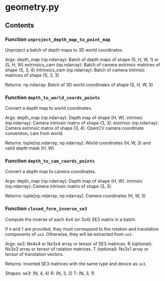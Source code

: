 # geometry.py

## Contents

### Function `unproject_depth_map_to_point_map`

Unproject a batch of depth maps to 3D world coordinates.

Args:
    depth_map (np.ndarray): Batch of depth maps of shape (S, H, W, 1) or (S, H, W)
    extrinsics_cam (np.ndarray): Batch of camera extrinsic matrices of shape (S, 3, 4)
    intrinsics_cam (np.ndarray): Batch of camera intrinsic matrices of shape (S, 3, 3)

Returns:
    np.ndarray: Batch of 3D world coordinates of shape (S, H, W, 3)

### Function `depth_to_world_coords_points`

Convert a depth map to world coordinates.

Args:
    depth_map (np.ndarray): Depth map of shape (H, W).
    intrinsic (np.ndarray): Camera intrinsic matrix of shape (3, 3).
    extrinsic (np.ndarray): Camera extrinsic matrix of shape (3, 4). OpenCV camera coordinate convention, cam from world.

Returns:
    tuple[np.ndarray, np.ndarray]: World coordinates (H, W, 3) and valid depth mask (H, W).

### Function `depth_to_cam_coords_points`

Convert a depth map to camera coordinates.

Args:
    depth_map (np.ndarray): Depth map of shape (H, W).
    intrinsic (np.ndarray): Camera intrinsic matrix of shape (3, 3).

Returns:
    tuple[np.ndarray, np.ndarray]: Camera coordinates (H, W, 3)

### Function `closed_form_inverse_se3`

Compute the inverse of each 4x4 (or 3x4) SE3 matrix in a batch.

If `R` and `T` are provided, they must correspond to the rotation and translation
components of `se3`. Otherwise, they will be extracted from `se3`.

Args:
    se3: Nx4x4 or Nx3x4 array or tensor of SE3 matrices.
    R (optional): Nx3x3 array or tensor of rotation matrices.
    T (optional): Nx3x1 array or tensor of translation vectors.

Returns:
    Inverted SE3 matrices with the same type and device as `se3`.

Shapes:
    se3: (N, 4, 4)
    R: (N, 3, 3)
    T: (N, 3, 1)